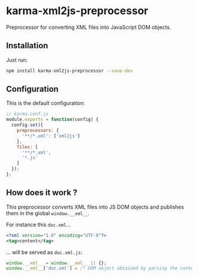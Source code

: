 # karma-xml2js-preprocessor

Preprocessor for converting XML files into JavaScript DOM objects.

## Installation

Just run:
```bash
npm install karma-xml2js-preprocessor --save-dev
```

## Configuration
This is the default configuration:
```js
// karma.conf.js
module.exports = function(config) {
  config.set({
    preprocessors: {
      '**/*.xml': ['xml2js']
    },
    files: [
      '**/*.xml',
      '*.js'
    ]
  });
};
```

## How does it work ?

This preprocessor converts XML files into JS DOM objects and publishes them in the global `window.__xml__`.

For instance this `doc.xml`...
```xml
<?xml version="1.0" encoding="UTF-8"?>
<tag>content</tag>
```
... will be served as `doc.xml.js`:
```js
window.__xml__ = window.__xml__ || {};
window.__xml__['doc.xml'] = /* DOM object obtained by parsing the content of doc.xml */;
```
